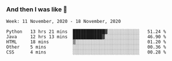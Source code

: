  ### And then I was like 🥱
<!--
**Mat2ja/Mat2ja** is a ✨ _special_ ✨ repository because its `README.md` (this file) appears on your GitHub profile.

Here are some ideas to get you started:

- 🔭 I’m currently working on ...
- 🌱 I’m currently learning ...
- 👯 I’m looking to collaborate on ...
- 🤔 I’m looking for help with ...
- 💬 Ask me about ...
- 📫 How to reach me: ...
- 😄 Pronouns: ...
- ⚡ Fun fact: ...
-->

<!--START_SECTION:waka-->
```text
Week: 11 November, 2020 - 18 November, 2020

Python   13 hrs 21 mins  ████████████▓░░░░░░░░░░░░   51.24 % 
Java     12 hrs 13 mins  ███████████▓░░░░░░░░░░░░░   46.90 % 
HTML     18 mins         ▒░░░░░░░░░░░░░░░░░░░░░░░░   01.20 % 
Other    5 mins          ░░░░░░░░░░░░░░░░░░░░░░░░░   00.36 % 
CSS      4 mins          ░░░░░░░░░░░░░░░░░░░░░░░░░   00.28 % 
```
<!--END_SECTION:waka-->
